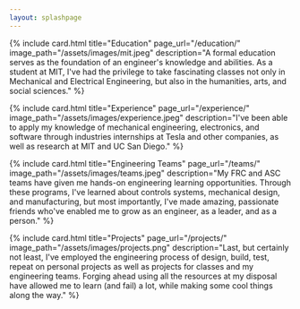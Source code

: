 ```yaml
---
layout: splashpage
---
```


{% include card.html
    title="Education"
    page_url="/education/"
    image_path="/assets/images/mit.jpeg"
    description="A formal education serves as the foundation of an engineer's knowledge and abilities. As a student at MIT, I've had the privilege to take fascinating classes not only in Mechanical and Electrical Engineering, but also in the humanities, arts, and social sciences." %}

{% include card.html
    title="Experience"
    page_url="/experience/"
    image_path="/assets/images/experience.jpeg"
    description="I've been able to apply my knowledge of mechanical engineering, electronics, and software through industries internships at Tesla and other companies, as well as research at MIT and UC San Diego." %}

{% include card.html
    title="Engineering Teams"
    page_url="/teams/"
    image_path="/assets/images/teams.jpeg"
    description="My FRC and ASC teams have given me hands-on engineering learning opportunities. Through these programs, I've learned about controls systems, mechanical design, and manufacturing, but most importantly, I've made amazing, passionate friends who've enabled me to grow as an engineer, as a leader, and as a person." %}

{% include card.html
    title="Projects"
    page_url="/projects/"
    image_path="/assets/images/projects.png"
    description="Last, but certainly not least, I've employed the engineering process of design, build, test, repeat on personal projects as well as projects for classes and my engineering teams. Forging ahead using all the resources at my disposal have allowed me to learn (and fail) a lot, while making some cool things along the way." %}
